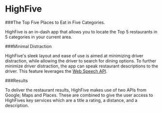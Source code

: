 # HighFive

###The Top Five Places to Eat in Five Categories.

HighFive is an in-dash app that allows you to locate the Top 5 restaurants in 5 categories in your current area. 

###Minimal Distraction

HighFive's sleek layout and ease of use is aimed at minimizing driver distraction, while allowing the driver to search for dining options. To further minimize driver distraction, the app can speak restaurant descriptions to the driver. This feature leverages the [Web Speech API](https://dvcs.w3.org/hg/speech-api/raw-file/tip/speechapi.html#tts-section).

###Results 

To deliver the restaurant results, HighFive makes use of two APIs from Google; Maps and Places. These are combined to give the user access to HighFives key services which are a title a rating, a distance, and a description.